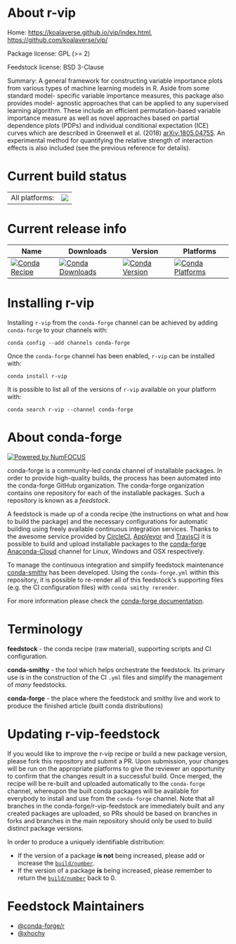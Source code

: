 About r-vip
===========

Home: https://koalaverse.github.io/vip/index.html, https://github.com/koalaverse/vip/

Package license: GPL (>= 2)

Feedstock license: BSD 3-Clause

Summary: A general framework for constructing variable importance plots from  various types of machine learning models in R. Aside from some standard model- specific variable importance measures, this package also provides model- agnostic approaches that can be applied to any supervised learning algorithm. These include an efficient permutation-based variable importance measure as  well as novel approaches based on partial dependence plots (PDPs) and  individual conditional expectation (ICE) curves which are described in  Greenwell et al. (2018) <arXiv:1805.04755>. An experimental method for  quantifying the relative strength of interaction effects is also included (see  the previous reference for details).



Current build status
====================


<table><tr><td>All platforms:</td>
    <td>
      <a href="https://dev.azure.com/conda-forge/feedstock-builds/_build/latest?definitionId=7156&branchName=master">
        <img src="https://dev.azure.com/conda-forge/feedstock-builds/_apis/build/status/r-vip-feedstock?branchName=master">
      </a>
    </td>
  </tr>
</table>

Current release info
====================

| Name | Downloads | Version | Platforms |
| --- | --- | --- | --- |
| [![Conda Recipe](https://img.shields.io/badge/recipe-r--vip-green.svg)](https://anaconda.org/conda-forge/r-vip) | [![Conda Downloads](https://img.shields.io/conda/dn/conda-forge/r-vip.svg)](https://anaconda.org/conda-forge/r-vip) | [![Conda Version](https://img.shields.io/conda/vn/conda-forge/r-vip.svg)](https://anaconda.org/conda-forge/r-vip) | [![Conda Platforms](https://img.shields.io/conda/pn/conda-forge/r-vip.svg)](https://anaconda.org/conda-forge/r-vip) |

Installing r-vip
================

Installing `r-vip` from the `conda-forge` channel can be achieved by adding `conda-forge` to your channels with:

```
conda config --add channels conda-forge
```

Once the `conda-forge` channel has been enabled, `r-vip` can be installed with:

```
conda install r-vip
```

It is possible to list all of the versions of `r-vip` available on your platform with:

```
conda search r-vip --channel conda-forge
```


About conda-forge
=================

[![Powered by NumFOCUS](https://img.shields.io/badge/powered%20by-NumFOCUS-orange.svg?style=flat&colorA=E1523D&colorB=007D8A)](http://numfocus.org)

conda-forge is a community-led conda channel of installable packages.
In order to provide high-quality builds, the process has been automated into the
conda-forge GitHub organization. The conda-forge organization contains one repository
for each of the installable packages. Such a repository is known as a *feedstock*.

A feedstock is made up of a conda recipe (the instructions on what and how to build
the package) and the necessary configurations for automatic building using freely
available continuous integration services. Thanks to the awesome service provided by
[CircleCI](https://circleci.com/), [AppVeyor](https://www.appveyor.com/)
and [TravisCI](https://travis-ci.com/) it is possible to build and upload installable
packages to the [conda-forge](https://anaconda.org/conda-forge)
[Anaconda-Cloud](https://anaconda.org/) channel for Linux, Windows and OSX respectively.

To manage the continuous integration and simplify feedstock maintenance
[conda-smithy](https://github.com/conda-forge/conda-smithy) has been developed.
Using the ``conda-forge.yml`` within this repository, it is possible to re-render all of
this feedstock's supporting files (e.g. the CI configuration files) with ``conda smithy rerender``.

For more information please check the [conda-forge documentation](https://conda-forge.org/docs/).

Terminology
===========

**feedstock** - the conda recipe (raw material), supporting scripts and CI configuration.

**conda-smithy** - the tool which helps orchestrate the feedstock.
                   Its primary use is in the construction of the CI ``.yml`` files
                   and simplify the management of *many* feedstocks.

**conda-forge** - the place where the feedstock and smithy live and work to
                  produce the finished article (built conda distributions)


Updating r-vip-feedstock
========================

If you would like to improve the r-vip recipe or build a new
package version, please fork this repository and submit a PR. Upon submission,
your changes will be run on the appropriate platforms to give the reviewer an
opportunity to confirm that the changes result in a successful build. Once
merged, the recipe will be re-built and uploaded automatically to the
`conda-forge` channel, whereupon the built conda packages will be available for
everybody to install and use from the `conda-forge` channel.
Note that all branches in the conda-forge/r-vip-feedstock are
immediately built and any created packages are uploaded, so PRs should be based
on branches in forks and branches in the main repository should only be used to
build distinct package versions.

In order to produce a uniquely identifiable distribution:
 * If the version of a package **is not** being increased, please add or increase
   the [``build/number``](https://conda.io/docs/user-guide/tasks/build-packages/define-metadata.html#build-number-and-string).
 * If the version of a package **is** being increased, please remember to return
   the [``build/number``](https://conda.io/docs/user-guide/tasks/build-packages/define-metadata.html#build-number-and-string)
   back to 0.

Feedstock Maintainers
=====================

* [@conda-forge/r](https://github.com/conda-forge/r/)
* [@xhochy](https://github.com/xhochy/)

